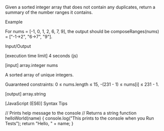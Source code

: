 Given a sorted integer array that does not contain any duplicates, return a summary of the number ranges it contains.

Example

For nums = [-1, 0, 1, 2, 6, 7, 9], the output should be
composeRanges(nums) = ["-1->2", "6->7", "9"].

Input/Output

[execution time limit] 4 seconds (js)

[input] array.integer nums

A sorted array of unique integers.

Guaranteed constraints:
0 ≤ nums.length ≤ 15,
-(231 - 1) ≤ nums[i] ≤ 231 - 1.

[output] array.string

[JavaScript (ES6)] Syntax Tips

// Prints help message to the console
// Returns a string
function helloWorld(name) {
    console.log("This prints to the console when you Run Tests");
    return "Hello, " + name;
}